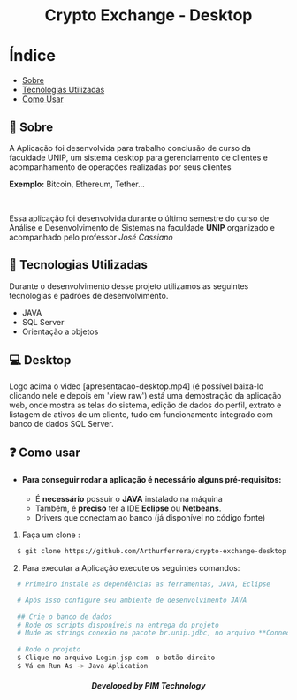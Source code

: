 <h1 align="center">
  Crypto Exchange - Desktop
</h1>

# Índice

- [Sobre](#sobre)
- [Tecnologias Utilizadas](#tecnologias-utilizadas)
- [Como Usar](#como-usar)

<a id="sobre"></a>

## :bookmark: Sobre

A Aplicação foi desenvolvida para trabalho conclusão de curso da faculdade UNIP, um sistema desktop para gerenciamento de clientes e acompanhamento de operações realizadas por seus clientes


**Exemplo:** Bitcoin, Ethereum, Tether...

<br />

Essa aplicação foi desenvolvida durante o último semestre do curso de Análise e Desenvolvimento de Sistemas na faculdade <strong>UNIP</strong> organizado e acompanhado pelo professor *José Cassiano*

<a id="tecnologias-utilizadas"></a>

## :rocket: Tecnologias Utilizadas

Durante o desenvolvimento desse projeto utilizamos as seguintes tecnologias e padrões de desenvolvimento.

- JAVA
- SQL Server
- Orientação a objetos

## :computer: Desktop

Logo acima o video [apresentacao-desktop.mp4] (é possível baixa-lo clicando nele e depois em 'view raw') está uma demostração da aplicação web, onde mostra as telas do sistema, edição de dados do perfil, extrato e listagem de ativos de um cliente, tudo em funcionamento integrado com banco de dados SQL Server.

<a id="como-usar"></a>

## :question: Como usar

- #### Para conseguir rodar a aplicação é necessário alguns **pré-requisitos:**

  - É **necessário** possuir o **JAVA** instalado na máquina
  - Também, é **preciso** ter a IDE **Eclipse** ou **Netbeans**.
  - Drivers que conectam ao banco (já disponível no código fonte)

1. Faça um clone :

```sh
  $ git clone https://github.com/Arthurferrera/crypto-exchange-desktop.git
```

2. Para executar a Aplicação execute os seguintes comandos:

```sh
  # Primeiro instale as dependências as ferramentas, JAVA, Eclipse

  # Após isso configure seu ambiente de desenvolvimento JAVA
  
  ## Crie o banco de dados
  # Rode os scripts disponíveis na entrega do projeto
  # Mude as strings conexão no pacote br.unip.jdbc, no arquivo **ConnectionFactory**
  
  # Rode o projeto
  $ Clique no arquivo Login.jsp com  o botão direito
  $ Vá em Run As -> Java Aplication
```

<h5 align="center">
    Developed by PIM Technology
</h5>
